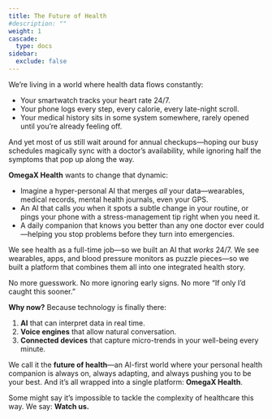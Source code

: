 ```yaml
---
title: The Future of Health
#description: ""
weight: 1
cascade:
  type: docs
sidebar:
  exclude: false
---
```


We’re living in a world where health data flows constantly:

- Your smartwatch tracks your heart rate 24/7.
- Your phone logs every step, every calorie, every late-night scroll.
- Your medical history sits in some system somewhere, rarely opened until you’re already feeling off.

And yet most of us still wait around for annual checkups—hoping our busy schedules magically sync with a doctor’s availability, while ignoring half the symptoms that pop up along the way.

**OmegaX Health** wants to change that dynamic:

- Imagine a hyper-personal AI that merges *all* your data—wearables, medical records, mental health journals, even your GPS.
- An AI that calls *you* when it spots a subtle change in your routine, or pings your phone with a stress-management tip right when you need it.
- A daily companion that knows you better than any one doctor ever could—helping you stop problems before they turn into emergencies.

We see health as a full-time job—so we built an AI that *works* 24/7.
We see wearables, apps, and blood pressure monitors as puzzle pieces—so we built a platform that combines them all into one integrated health story.

No more guesswork.
No more ignoring early signs.
No more “If only I’d caught this sooner.”

**Why now?**
Because technology is finally there:

1. **AI** that can interpret data in real time.
2. **Voice engines** that allow natural conversation.
3. **Connected devices** that capture micro-trends in your well-being every minute.

We call it the **future of health**—an AI-first world where your personal health companion is always on, always adapting, and always pushing you to be your best.
And it’s all wrapped into a single platform: **OmegaX Health**.

Some might say it’s impossible to tackle the complexity of healthcare this way.
We say: **Watch us.**